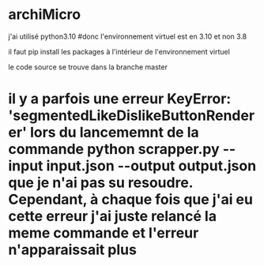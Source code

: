 # archiMicro

j'ai utilisé python3.10 
#donc l'environnement virtuel est en 3.10 et non 3.8 

il faut pip install les packages à l'intérieur de l'environnement virtuel 

le code source se trouve dans la branche master

# il y a parfois une erreur KeyError: 'segmentedLikeDislikeButtonRenderer' lors du lancememnt de la commande python scrapper.py --input input.json --output output.json que je n'ai pas su resoudre. Cependant, à chaque fois que j'ai eu cette erreur j'ai juste relancé la meme commande et l'erreur n'apparaissait plus
